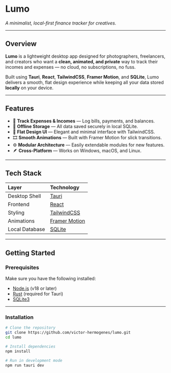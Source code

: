 # Lumo  
*A minimalist, local-first finance tracker for creatives.*

---

## Overview  
**Lumo** is a lightweight desktop app designed for photographers, freelancers, and creators who want a **clean, animated, and private** way to track their incomes and expenses — no cloud, no subscriptions, no fuss.  

Built using **Tauri**, **React**, **TailwindCSS**, **Framer Motion**, and **SQLite**, Lumo delivers a smooth, flat design experience while keeping all your data stored **locally** on your device.  

---

## Features  
- 🧾 **Track Expenses & Incomes** — Log bills, payments, and balances.  
- 💾 **Offline Storage** — All data saved securely in local SQLite.  
- 🎨 **Flat Design UI** — Elegant and minimal interface with TailwindCSS.  
- 🎞️ **Smooth Animations** — Built with Framer Motion for slick transitions.  
- ⚙️ **Modular Architecture** — Easily extendable modules for new features.  
- 🪶 **Cross-Platform** — Works on Windows, macOS, and Linux.  

---

## Tech Stack  
| Layer | Technology |
|:------|:------------|
| Desktop Shell | [Tauri](https://tauri.app) |
| Frontend | [React](https://react.dev) |
| Styling | [TailwindCSS](https://tailwindcss.com) |
| Animations | [Framer Motion](https://www.framer.com/motion/) |
| Local Database | [SQLite](https://sqlite.org) |

---

## Getting Started  

### Prerequisites  
Make sure you have the following installed:  
- [Node.js](https://nodejs.org/) (v18 or later)  
- [Rust](https://www.rust-lang.org/tools/install) (required for Tauri)  
- [SQLite3](https://sqlite.org/download.html)

---

### Installation  
```bash
# Clone the repository
git clone https://github.com/victor-hermogenes/lumo.git
cd lumo

# Install dependencies
npm install

# Run in development mode
npm run tauri dev
